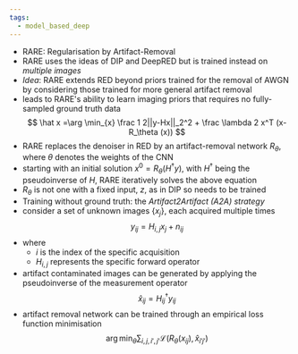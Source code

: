 ```yaml
---
tags:
  - model_based_deep
---
```

- RARE: Regularisation by Artifact-Removal
- RARE uses the ideas of DIP and DeepRED but is trained instead on *multiple images*
- *Idea*: RARE extends RED beyond priors trained for the removal of AWGN by considering those trained for more general artifact removal
- leads to RARE's ability to learn imaging priors that requires no fully-sampled ground truth data
$$
\hat x =\arg \min_{x} \frac 1 2||y-Hx||_2^2 + \frac \lambda 2 x^T (x-R_\theta (x))
$$
- RARE replaces the denoiser in RED by an artifact-removal network $R_\theta$, where $\theta$ denotes the weights of the CNN
- starting with an initial solution $x^0 = R_\theta (H^ \dagger y)$, with $H^\dagger$ being the pseudoinverse of $H$, RARE iteratively solves the above equation
- $R_\theta$ is not one with a fixed input, $z$, as in DIP so needs to be trained
- Training without ground truth: the *Artifact2Artifact (A2A) strategy*
- consider a set of unknown images $\{x_j\}$, each acquired multiple times
$$
y_{ij}=H_{i,j}x_j + n_{ij}
$$
- where
	- $i$ is the index of the specific acquisition
	- $H_{i,j}$ represents the specific forward operator
- artifact contaminated images can be generated by applying the pseudoinverse of the measurement operator
$$
\hat x_{ij}= H^\dagger _{ij}y_{ij}
$$
- artifact removal network can be trained through an empirical loss function minimisation
$$
\arg \min_\theta \sum_{i,j,i',j'} \mathcal L (R_\theta (x_{ij}), \hat x _{i'j'})
$$